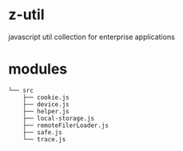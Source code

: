 # z-util
javascript util collection for enterprise applications

# modules

```shell
└── src
    ├── cookie.js
    ├── device.js
    ├── helper.js
    ├── local-storage.js
    ├── remoteFilerLoader.js
    ├── safe.js
    └── trace.js
```